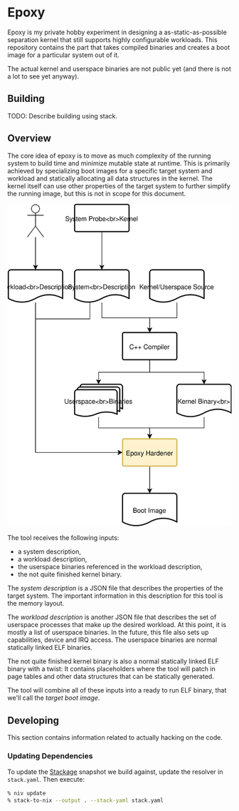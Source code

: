 # Epoxy

Epoxy is my private hobby experiment in designing a
as-static-as-possible separation kernel that still supports highly
configurable workloads. This repository contains the part that takes
compiled binaries and creates a boot image for a particular system out
of it.

The actual kernel and userspace binaries are not public yet (and there
is not a lot to see yet anyway).

## Building

TODO:
Describe building using stack.

## Overview

The core idea of epoxy is to move as much complexity of the running
system to build time and minimize mutable state at runtime. This is
primarily achieved by specializing boot images for a specific target
system and workload and statically allocating all data structures in
the kernel. The kernel itself can use other properties of the target
system to further simplify the running image, but this is not in scope
for this document.

![Epoxy Build Overview](doc/epoxy.svg)

The tool receives the following inputs:
- a system description,
- a workload description,
- the userspace binaries referenced in the workload description,
- the not quite finished kernel binary.

The _system description_ is a JSON file that describes the properties
of the target system. The important information in this description
for this tool is the memory layout.

The _workload description_ is another JSON file that describes the set
of userspace processes that make up the desired workload. At this
point, it is mostly a list of userspace binaries. In the future, this
file also sets up capabilities, device and IRQ access. The userspace
binaries are normal statically linked ELF binaries.

The not quite finished kernel binary is also a normal statically
linked ELF binary with a twist: It contains placeholders where the
tool will patch in page tables and other data structures that can be
statically generated.

The tool will combine all of these inputs into a ready to run ELF
binary, that we'll call the _target boot image_.

## Developing

This section contains information related to actually hacking on the code.

### Updating Dependencies

To update the [Stackage](https://www.stackage.org/) snapshot we build
against, update the resolver in `stack.yaml`. Then execute:

```sh
% niv update
% stack-to-nix --output . --stack-yaml stack.yaml
```
